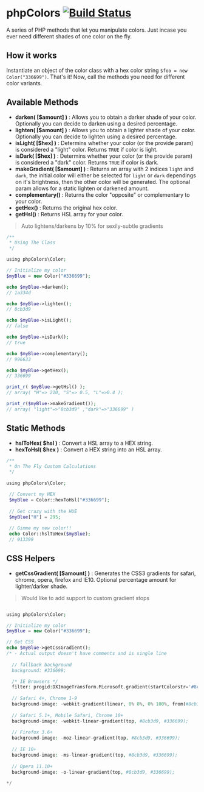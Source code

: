 # phpColors [![Build Status](https://secure.travis-ci.org/mexitek/phpColors.png)](http://travis-ci.org/mexitek/phpColors)

A series of PHP methods that let you manipulate colors. Just incase you ever need different shades of one color on the fly.

## How it works
Instantiate an object of the color class with a hex color string `$foo = new Color("336699")`.  That's it!  Now, call the methods you need for different color variants.

## Available Methods
- <strong>darken( [$amount] )</strong> : Allows you to obtain a darker shade of your color. Optionally you can decide to darken using a desired percentage.
- <strong>lighten( [$amount] )</strong> : Allows you to obtain a lighter shade of your color. Optionally you can decide to lighten using a desired percentage.
- <strong>isLight( [$hex] )</strong> : Determins whether your color (or the provide param) is considered a "light" color. Returns `TRUE` if color is light.
- <strong>isDark( [$hex] )</strong> : Determins whether your color (or the provide param) is considered a "dark" color. Returns `TRUE` if color is dark.
- <strong>makeGradient( [$amount] )</strong> : Returns an array with 2 indices `light` and `dark`, the initial color will either be selected for `light` or `dark` dependings on it's brightness, then the other color will be generated.  The optional param allows for a static lighten or darkened amount.
- <strong>complementary()</strong> : Returns the color "opposite" or complementary to your color.
- <strong>getHex()</strong> : Returns the original hex color.
- <strong>getHsl()</strong> : Returns HSL array for your color.

> Auto lightens/darkens by 10% for sexily-subtle gradients

```php
/**
 * Using The Class
 */

using phpColors\Color;

// Initialize my color
$myBlue = new Color("#336699");

echo $myBlue->darken();
// 1a334d

echo $myBlue->lighten(); 
// 8cb3d9

echo $myBlue->isLight();
// false

echo $myBlue->isDark();
// true

echo $myBlue->complementary();
// 996633

echo $myBlue->getHex();
// 336699

print_r( $myBlue->getHsl() );
// array( "H"=> 210, "S"=> 0.5, "L"=>0.4 );

print_r($myBlue->makeGradient());
// array( "light"=>"8cb3d9" ,"dark"=>"336699" )

```


## Static Methods
- <strong>hslToHex( $hsl )</strong> : Convert a HSL array to a HEX string.
- <strong>hexToHsl( $hex )</strong> : Convert a HEX string into an HSL array.

```php
/**
 * On The Fly Custom Calculations
 */
 
using phpColors\Color;

 // Convert my HEX
 $myBlue = Color::hexToHsl("#336699");
 
 // Get crazy with the HUE
 $myBlue["H"] = 295;
 
 // Gimme my new color!!
 echo Color::hslToHex($myBlue);
 // 913399

```

## CSS Helpers
- <strong>getCssGradient( [$amount] )</strong> : Generates the CSS3 gradients for safari, chrome, opera, firefox and IE10. Optional percentage amount for lighter/darker shade.

> Would like to add support to custom gradient stops

```php

using phpColors\Color;

// Initialize my color
$myBlue = new Color("#336699");

// Get CSS
echo $myBlue->getCssGradient();
/* - Actual output doesn't have comments and is single line
  
  // fallback background
  background: #336699;

  /* IE Browsers */
  filter: progid:DXImageTransform.Microsoft.gradient(startColorstr='#8cb3d9', endColorstr='#336699'); 
 
  // Safari 4+, Chrome 1-9
  background-image: -webkit-gradient(linear, 0% 0%, 0% 100%, from(#8cb3d9), to(#336699));
  
  // Safari 5.1+, Mobile Safari, Chrome 10+
  background-image: -webkit-linear-gradient(top, #8cb3d9, #336699);
  
  // Firefox 3.6+
  background-image: -moz-linear-gradient(top, #8cb3d9, #336699);
  
  // IE 10+
  background-image: -ms-linear-gradient(top, #8cb3d9, #336699);
  
  // Opera 11.10+
  background-image: -o-linear-gradient(top, #8cb3d9, #336699);
  
*/

```
